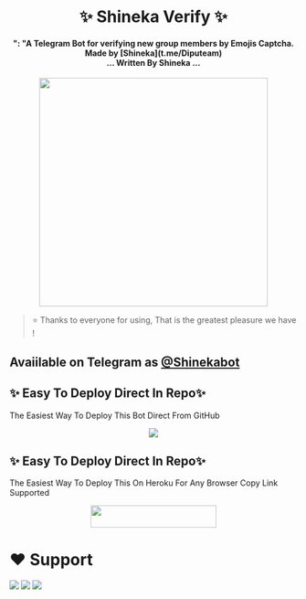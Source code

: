 <h1 align="center"><b>✨ Shineka Verify ✨</b></h1>

<h4 align="center">": "A Telegram Bot for verifying new group members by Emojis Captcha. Made by [Shineka](t.me/Diputeam) <br> ... Written By Shineka ...</h4>

<p align="center"><a href="https://t.me/Diputeam"><img src="https://te.legra.ph/file/14df9904cf2b039c2fa61.jpg" width="400"></a></p>



> ⭐️ Thanks to everyone for using, That is the greatest pleasure we have !

## Avaiilable on Telegram as [@Shinekabot](https://t.me/Diputeam) 

## ✨ Easy To Deploy Direct In Repo✨

The Easiest Way To Deploy This Bot Direct From GitHub

<p align="center"><a href="https://heroku.com/deploy"><img src="https://www.herokucdn.com/deploy/button.svg"></a>

## ✨ Easy To Deploy Direct In Repo✨

The Easiest Way To Deploy This On Heroku For Any Browser Copy Link Supported

<p align="center"><a href="https://heroku.com/deploy?template=https://github.com/TeamArcanine/ShinekaVerify"> <img src="https://img.shields.io/badge/Deploy%20To%20Heroku-black?style=for-the-badge&logo=heroku" width="220" height="38.45"/></a></p>
 
 
# ❤️ Support
<a href="https://t.me/Aviesupport"><img src="https://img.shields.io/badge/Join-Telegram%20Channel-red.svg?logo=Telegram"></a>
<a href="https://t.me/Aviesupport"><img src="https://img.shields.io/badge/Join-Telegram%20Group-blue.svg?logo=telegram"></a>
<a href="https://t.me/Aviesupport"><img src="https://img.shields.io/badge/Give-Me%20Heart-blue.svg?logo=telegram"></a>
